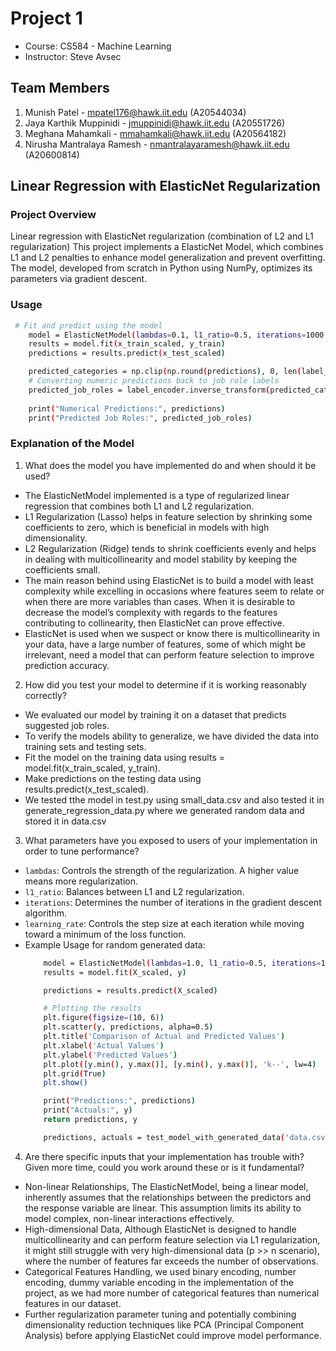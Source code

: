 # Project 1 
- Course: CS584 - Machine Learning
- Instructor: Steve Avsec

## Team Members
1. Munish Patel - mpatel176@hawk.iit.edu (A20544034)
2. Jaya Karthik Muppinidi - jmuppinidi@hawk.iit.edu (A20551726)
3. Meghana Mahamkali - mmahamkali@hawk.iit.edu (A20564182)
4. Nirusha Mantralaya Ramesh - nmantralayaramesh@hawk.iit.edu (A20600814)

## Linear Regression with ElasticNet Regularization
### Project Overview
Linear regression with ElasticNet regularization (combination of L2 and L1 regularization)
This project implements a ElasticNet Model, which combines L1 and L2 penalties to enhance model generalization and prevent overfitting. The model, developed from scratch in Python using NumPy, optimizes its parameters via gradient descent.

### Usage
  ```bash
   # Fit and predict using the model
      model = ElasticNetModel(lambdas=0.1, l1_ratio=0.5, iterations=1000, learning_rate=0.001)
      results = model.fit(x_train_scaled, y_train)
      predictions = results.predict(x_test_scaled)

      predicted_categories = np.clip(np.round(predictions), 0, len(label_encoder.classes_) - 1).astype(int)
      # Converting numeric predictions back to job role labels
      predicted_job_roles = label_encoder.inverse_transform(predicted_categories)
      
      print("Numerical Predictions:", predictions)
      print("Predicted Job Roles:", predicted_job_roles)
   ```
### Explanation of the Model
1. What does the model you have implemented do and when should it be used?

  * The ElasticNetModel implemented is a type of regularized linear regression that combines both L1 and L2 regularization. 
  * L1 Regularization (Lasso) helps in feature selection by shrinking some coefficients to zero, which is beneficial in models with high dimensionality.
  * L2 Regularization (Ridge) tends to shrink coefficients evenly and helps in dealing with multicollinearity and model stability by keeping the coefficients small.
  * The main reason behind using ElasticNet is to build a model with least complexity while excelling in occasions where features seem to relate or when there are more variables than cases. When it is desirable to decrease the model’s complexity with regards to the features contributing to collinearity, then ElasticNet can prove effective.
  * ElasticNet is used when we suspect or know there is multicollinearity in your data, have a large number of features, some of which might be irrelevant, need a model that can perform feature selection to improve prediction accuracy.


2. How did you test your model to determine if it is working reasonably correctly?

  * We evaluated our model by training it on a dataset that predicts suggested job roles.
  * To verify the models ability to generalize, we have divided the data into training sets and testing sets.
  * Fit the model on the training data using results = model.fit(x_train_scaled, y_train).
  * Make predictions on the testing data using results.predict(x_test_scaled).
  * We tested tthe model in test.py using small_data.csv and also tested it in generate_regression_data.py where we generated random data and stored it in data.csv


3. What parameters have you exposed to users of your implementation in order to tune performance?

  * ```lambdas```: Controls the strength of the regularization. A higher value means more regularization.
  * ```l1_ratio```: Balances between L1 and L2 regularization.
  * ```iterations```: Determines the number of iterations in the gradient descent algorithm.
  * ```learning_rate```: Controls the step size at each iteration while moving toward a minimum of the loss function.
  * Example Usage for random generated data:
    ```bash
        model = ElasticNetModel(lambdas=1.0, l1_ratio=0.5, iterations=1000, learning_rate=0.01)
        results = model.fit(X_scaled, y)
    
        predictions = results.predict(X_scaled)
    
        # Plotting the results
        plt.figure(figsize=(10, 6))
        plt.scatter(y, predictions, alpha=0.5)
        plt.title('Comparison of Actual and Predicted Values')
        plt.xlabel('Actual Values')
        plt.ylabel('Predicted Values')
        plt.plot([y.min(), y.max()], [y.min(), y.max()], 'k--', lw=4)  # Diagonal line for reference
        plt.grid(True)
        plt.show()
    
        print("Predictions:", predictions)
        print("Actuals:", y)
        return predictions, y
    
        predictions, actuals = test_model_with_generated_data('data.csv')
    ```

4. Are there specific inputs that your implementation has trouble with? Given more time, could you work around these or is it fundamental?

  * Non-linear Relationships, The ElasticNetModel, being a linear model, inherently assumes that the relationships between the predictors and the response variable are linear. This assumption limits its ability to model complex, non-linear interactions effectively.
  * High-dimensional Data, Although ElasticNet is designed to handle multicollinearity and can perform feature selection via L1 regularization, it might still struggle with very high-dimensional data (p >> n scenario), where the number of features far exceeds the number of observations.
  * Categorical Features Handling, we used binary encoding, number encoding, dummy variable encoding in the implementation of the project, as we had more number of categorical features than numerical features in our dataset.
  * Further regularization parameter tuning and potentially combining dimensionality reduction techniques like PCA (Principal Component Analysis) before applying ElasticNet could improve model performance.
